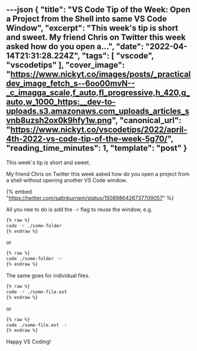 ---json
{
  "title": "VS Code Tip of the Week: Open a Project from the Shell into same VS Code Window",
  "excerpt": "This week's tip is short and sweet.  My friend Chris on Twitter this week asked how do you open a...",
  "date": "2022-04-14T21:31:28.224Z",
  "tags": [
    "vscode",
    "vscodetips"
  ],
  "cover_image": "https://www.nickyt.co/images/posts/_practicaldev_image_fetch_s--6oo00mvN--_c_imagga_scale,f_auto,fl_progressive,h_420,q_auto,w_1000_https:__dev-to-uploads.s3.amazonaws.com_uploads_articles_svnb8uzsh2ox0k9hfy1w.png",
  "canonical_url": "https://www.nickyt.co/vscodetips/2022/april-4th-2022-vs-code-tip-of-the-week-5g70/",
  "reading_time_minutes": 1,
  "template": "post"
}
---

This week's tip is short and sweet.

My friend Chris on Twitter this week asked how do you open a project from a shell without opening another VS Code window.

{% embed "https://twitter.com/saltnburnem/status/1508986426737709057" %}

All you nee to do is add the `-r` flag to reuse the window, e.g.

```bash
{% raw %}
code -r ./some-folder
{% endraw %}
```

or 

```bash
{% raw %}
code ./some-folder -r
{% endraw %}
```

The same goes for individual files.

```bash
{% raw %}
code -r ./some-file.ext
{% endraw %}
```

or 

```bash
{% raw %}
code ./some-file.ext -r
{% endraw %}
```

Happy VS Coding!
